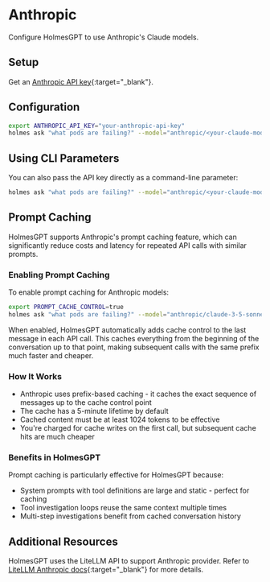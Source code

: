 # Anthropic

Configure HolmesGPT to use Anthropic's Claude models.

## Setup

Get an [Anthropic API key](https://support.anthropic.com/en/articles/8114521-how-can-i-access-the-anthropic-api){:target="_blank"}.

## Configuration

```bash
export ANTHROPIC_API_KEY="your-anthropic-api-key"
holmes ask "what pods are failing?" --model="anthropic/<your-claude-model>"
```

## Using CLI Parameters

You can also pass the API key directly as a command-line parameter:

```bash
holmes ask "what pods are failing?" --model="anthropic/<your-claude-model>" --api-key="your-api-key"
```

## Prompt Caching

HolmesGPT supports Anthropic's prompt caching feature, which can significantly reduce costs and latency for repeated API calls with similar prompts.

### Enabling Prompt Caching

To enable prompt caching for Anthropic models:

```bash
export PROMPT_CACHE_CONTROL=true
holmes ask "what pods are failing?" --model="anthropic/claude-3-5-sonnet-20241022"
```

When enabled, HolmesGPT automatically adds cache control to the last message in each API call. This caches everything from the beginning of the conversation up to that point, making subsequent calls with the same prefix much faster and cheaper.

### How It Works

- Anthropic uses prefix-based caching - it caches the exact sequence of messages up to the cache control point
- The cache has a 5-minute lifetime by default
- Cached content must be at least 1024 tokens to be effective
- You're charged for cache writes on the first call, but subsequent cache hits are much cheaper

### Benefits in HolmesGPT

Prompt caching is particularly effective for HolmesGPT because:

- System prompts with tool definitions are large and static - perfect for caching
- Tool investigation loops reuse the same context multiple times
- Multi-step investigations benefit from cached conversation history

## Additional Resources

HolmesGPT uses the LiteLLM API to support Anthropic provider. Refer to [LiteLLM Anthropic docs](https://litellm.vercel.app/docs/providers/anthropic){:target="_blank"} for more details.
